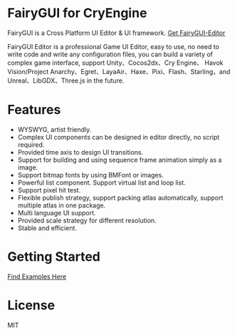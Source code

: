 FairyGUI for CryEngine
====

FairyGUI is a Cross Platform UI Editor & UI framework.
[Get FairyGUI-Editor](http://en.fairygui.com/product)  

FairyGUI Editor is a professional Game UI Editor, easy to use, no need to write code and write any configuration files, you can build a variety of complex game interface, support Unity、Cocos2dx、Cry Engine、 Havok Vision/Project Anarchy、Egret、LayaAir、Haxe、Pixi、Flash、Starling，and Unreal、LibGDX、Three.js in the future.<br>

Features
====

* WYSWYG, artist friendly.
* Complex UI components can be designed in editor directly, no script required.
* Provided time axis to design UI transitions.
* Support for building and using sequence frame animation simply as a image.
* Support bitmap fonts by using BMFont or images.
* Powerful list component. Support virtual list and loop list.
* Support pixel hit test.
* Flexible publish strategy, support packing atlas automatically, support multiple atlas in one package.
* Multi language UI support.
* Provided scale strategy for different resolution.
* Stable and efficient.

Getting Started
====

[Find Examples Here](https://github.com/fairygui/FairyGUI-cryengine-examples)

License
====

MIT